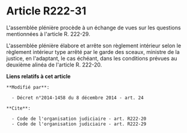 # Article R222-31

L'assemblée plénière procède à un échange de vues sur les questions mentionnées à l'article R. 222-29. 

L'assemblée plénière élabore et arrête son règlement intérieur selon le règlement intérieur type arrêté par le garde des
sceaux, ministre de la justice, en l'adaptant, le cas échéant, dans les conditions prévues au deuxième alinéa de l'article R.
222-20.

**Liens relatifs à cet article**

	**Modifié par**:

	  - Décret n°2014-1458 du 8 décembre 2014 - art. 24

	**Cite**:

	  - Code de l'organisation judiciaire - art. R222-20
	  - Code de l'organisation judiciaire - art. R222-29
